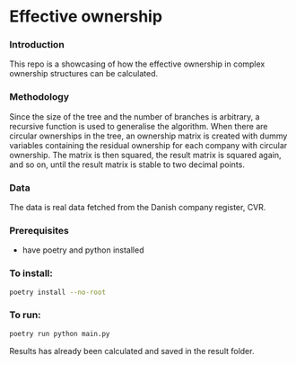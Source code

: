# Effective ownership

### Introduction

This repo is a showcasing of how the effective ownership in complex ownership structures can be calculated.

### Methodology

Since the size of the tree and the number of branches is arbitrary, a recursive function is used to generalise the algorithm.
When there are circular ownerships in the tree, an ownership matrix is created with dummy variables containing the residual ownership for each company with circular ownership. The matrix is then squared, the result matrix is squared again, and so on, until the result matrix is stable to two decimal points.

### Data

The data is real data fetched from the Danish company register, CVR.

### Prerequisites

- have poetry and python installed

### To install:

```bash
poetry install --no-root
```

### To run:

```bash
poetry run python main.py
```

Results has already been calculated and saved in the result folder.
